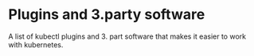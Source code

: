 # Plugins and 3.party software
A list of kubectl plugins and 3. part software that makes it easier to work with kubernetes.  
